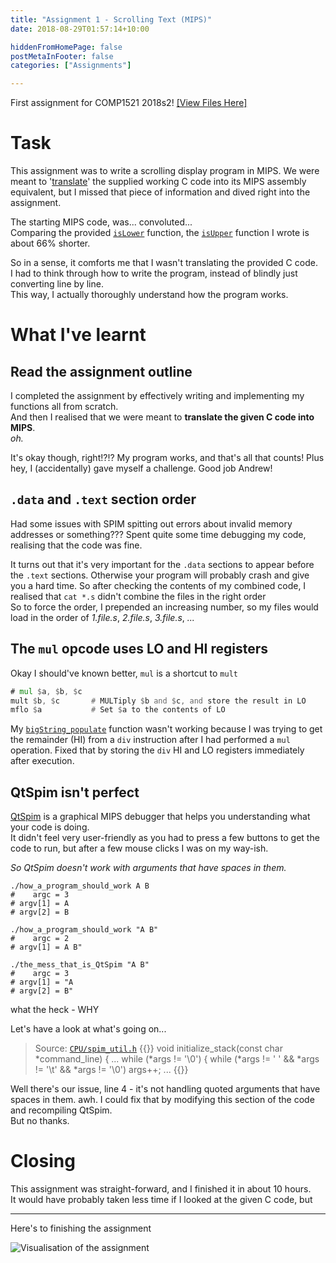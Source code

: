 ```yaml
---
title: "Assignment 1 - Scrolling Text (MIPS)"
date: 2018-08-29T01:57:14+10:00

hiddenFromHomePage: false
postMetaInFooter: false
categories: ["Assignments"]

---
```


First assignment for COMP1521 2018s2! [[View Files Here]](https://github.com/featherbear/UNSW-COMP1521/tree/master/Assignments/ass01)

# Task
This assignment was to write a scrolling display program in MIPS.
We were meant to '[translate](#read-the-assignment-outline)' the supplied working C code into its MIPS assembly equivalent, but I missed that piece of information and dived right into the assignment.

The starting MIPS code, was... convoluted...  
Comparing the provided [`isLower`](https://github.com/featherbear/UNSW-COMP1521/blob/master/Assignments/ass01/components_asm/isLower.s) function, the [`isUpper`](https://github.com/featherbear/UNSW-COMP1521/blob/master/Assignments/ass01/components_asm/isUpper.s) function I wrote is about 66% shorter.

So in a sense, it comforts me that I wasn't translating the provided C code.  
I had to think through how to write the program, instead of blindly just converting line by line.  
This way, I actually thoroughly understand how the program works.

# What I&apos;ve learnt
## **Read the assignment outline**
I completed the assignment by effectively writing and implementing my functions all from scratch.  
And then I realised that we were meant to **translate the given C code into MIPS**.  
_oh._  

It's okay though, right!?!? My program works, and that's all that counts!
Plus hey, I (accidentally) gave myself a challenge. Good job Andrew!

## `.data` and `.text` section order
Had some issues with SPIM spitting out errors about invalid memory addresses or something???
Spent quite some time debugging my code, realising that the code was fine.

It turns out that it's very important for the `.data` sections to appear before the `.text` sections. Otherwise your program will probably crash and give you a hard time.
So after checking the contents of my combined code, I realised that `cat *.s` didn't combine the files in the right order  
So to force the order, I prepended an increasing number, so my files would load in the order of _1.file.s_, _2.file.s_, _3.file.s_, _..._

## The `mul` opcode uses LO and HI registers
Okay I should've known better, `mul` is a shortcut to `mult`
```asm	
# mul $a, $b, $c
mult $b, $c       # MULTiply $b and $c, and store the result in LO
mflo $a           # Set $a to the contents of LO
```

My [`bigString_populate`](https://github.com/featherbear/UNSW-COMP1521/blob/642e48cc75a05e536ae9c4c68ee8cb14352fb644/Assignments/ass01/components_asm/bigString_populate.s#L111) function wasn't working because I was trying to get the remainder (HI) from a `div` instruction after I had performed a `mul` operation. Fixed that by storing the `div` HI and LO registers immediately after execution.

## QtSpim isn&apos;t perfect
[QtSpim](http://spimsimulator.sourceforge.net) is a graphical MIPS debugger that helps you understanding what your code is doing.  
It didn't feel very user-friendly as you had to press a few buttons to get the code to run, but after a few mouse clicks I was on my way-ish.  

_So QtSpim doesn't work with arguments that have spaces in them._

```
./how_a_program_should_work A B
#    argc = 3
# argv[1] = A
# argv[2] = B

./how_a_program_should_work "A B"
#    argc = 2
# argv[1] = A B"

./the_mess_that_is_QtSpim "A B"
#    argc = 3
# argv[1] = "A
# argv[2] = B"
```

what the heck - WHY

Let's have a look at what's going on...

> Source: [`CPU/spim_util.h`](https://github.com/petru-dimitriu/qtspim/blob/18d77116dc33c8f1da54224f8fc98a6ec9c36dbc/CPU/spim-utils.c#L227)
{{<highlight c>}}
void initialize_stack(const char *command_line) {
    ...
    while (*args != '\0') {
        while (*args != ' ' && *args != '\t' && *args != '\0') args++;
    ...
{{</highlight>}}


Well there's our issue, line 4 - it's not handling quoted arguments that have spaces in them. awh.
I could fix that by modifying this section of the code and recompiling QtSpim.  
But no thanks.

# Closing
This assignment was straight-forward, and I finished it in about 10 hours.  
It would have probably taken less time if I looked at the given C code, but 

---
Here's to finishing the assignment

![Visualisation of the assignment](/img/ass01_visualisation.gif)